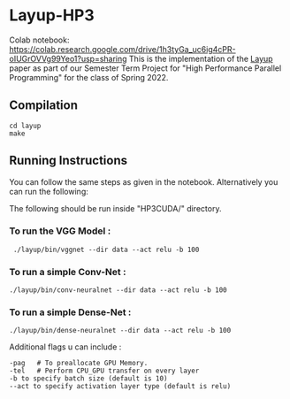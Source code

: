 # Layup-HP3
Colab notebook: https://colab.research.google.com/drive/1h3tyGa_uc6ig4cPR-oIUGrOVVg99Yeo1?usp=sharing
This is the implementation of the [Layup](https://dl.acm.org/doi/10.1145/3357238) paper as part of our Semester Term Project for "High Performance Parallel Programming" for the class of Spring 2022. 

## Compilation 
```
cd layup
make
```
## Running Instructions
You can follow the same steps as given in the notebook. Alternatively you can run the following:

The following should be run inside "HP3CUDA/" directory.
### To run the VGG Model : 
```
 ./layup/bin/vggnet --dir data --act relu -b 100 
```
### To run a simple Conv-Net : 
```
./layup/bin/conv-neuralnet --dir data --act relu -b 100
```
### To run a simple Dense-Net : 
```
./layup/bin/dense-neuralnet --dir data --act relu -b 100
```
Additional flags u can include : 
```
-pag   # To preallocate GPU Memory.
-tel   # Perform CPU_GPU transfer on every layer
-b to specify batch size (default is 10)
--act to specify activation layer type (default is relu)
```
